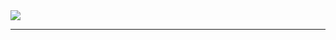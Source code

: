<img src="https://img.shields.io/badge/Gmail-D14836?style=for-the-badge&logo=gmail&logoColor=white">
<hr>
